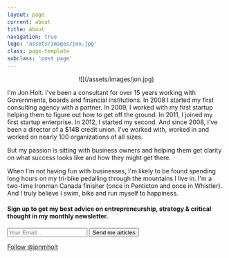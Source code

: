 ```yaml
---
layout: page
current: about
title: About
navigation: true
logo: 'assets/images/jon.jpg'
class: page-template
subclass: 'post page'
---
```

<p style="text-align: center;">
![](/assets/images/jon.jpg)
</p>

I'm Jon Holt. I've been a consultant for over 15 years working with Governments, boards and financial institutions. In 2008 I started my first consulting agency with a partner. In 2009, I worked with my first startup helping them to figure out how to get off the ground. In 2011, I joined my first startup enterprise. In 2012, I started my second. And since 2008, I've been a director of a $14B credit union. I've worked with, worked in and worked on nearly 100 organizations of all sizes.

But my passion is sitting with business owners and helping them get clarity on what success looks like and how they might get there.

When I'm not having fun with businesses, I'm likely to be found spending long hours on my tri-bike pedalling through the mountains I live in. I'm a two-time Ironman Canada finisher (once in Penticton and once in Whistler). And I truly believe I swim, bike and run myself to happiness.

<div class="newsletter">
      <h4>Sign up to get my best advice on entrepreneurship, strategy &amp; critical thought in my monthly newsletter.</h4>
<form action="//twentyfivetwenty.us9.list-manage.com/subscribe/post?u=e3d5c70b38a966cb27cb923d1&amp;id=1b0fd8cf0a" method="post" id="mc-embedded-subscribe-form" name="mc-embedded-subscribe-form" class="validate" target="_blank" novalidate>
          <div class="signup">
            <input type="text" placeholder="Your Email..." name="EMAIL" id="mce-EMAIL">
            <input type="hidden" name="LOCATION" id="LOCATION" value="about">
            <button type="submit" class="set">Send me articles</button>
        </div>
      </form>
</div>
<p>
  <a class="twitter-follow-button" href="https://twitter.com/jonmholt">Follow @jonmholt</a>
</p>
